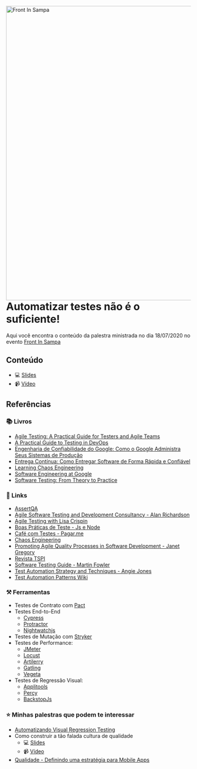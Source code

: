 <img src="../.github/front-in-sampa.jpeg"
     alt="Front In Sampa"
     style="float: left; margin-right: 10px;" 
     width="800" />

# Automatizar testes não é o suficiente!

Aqui você encontra o conteúdo da palestra ministrada no dia 18/07/2020 no evento [Front In Sampa](https://www.frontinsampa.com.br/)

## Conteúdo

- :computer: [Slides](https://speakerdeck.com/samycici/automatizar-testes-nao-e-suficiente)
- :video_camera: [Vídeo](https://www.youtube.com/c/FrontinSampa)

## Referências

### :books: Livros

- [Agile Testing: A Practical Guide for Testers and Agile Teams](https://www.amazon.com.br/dp/B001QL5N4K/ref=cm_sw_r_tw_dp_x_Aj4cFbPVZX3NG)
- [A Practical Guide to Testing in DevOps](https://leanpub.com/testingindevops)
- [Engenharia de Confiabilidade do Google: Como o Google Administra Seus Sistemas de Produção](https://www.amazon.com.br/dp/8575225170/?coliid=I2KABQ8ZSMV1YC&colid=2ACIQ01SKFMIE&psc=1&ref_=lv_ov_lig_dp_it)
- [Entrega Contínua: Como Entregar Software de Forma Rápida e Confiável](https://www.amazon.com.br/dp/B016LFWKG4/?coliid=I3A2MSMPJAT9LU&colid=2ACIQ01SKFMIE&psc=0&ref_=lv_ov_lig_dp_it)
- [Learning Chaos Engineering](https://www.amazon.com.br/dp/1492051004/?coliid=I1FEAJORXLCRLP&colid=2ACIQ01SKFMIE&psc=1&ref_=lv_ov_lig_dp_it)
- [Software Engineering at Google](https://www.amazon.com.br/dp/1492082791/?coliid=I1E517XGRZ6GHW&colid=2ACIQ01SKFMIE&psc=1&ref_=lv_ov_lig_dp_it)
- [Software Testing: From Theory to Practice](https://sttp.site/)


### :link: Links

- [AssertQA](https://medium.com/assertqualityassurance)
- [Agile Software Testing and Development Consultancy - Alan Richardson](https://www.eviltester.com/)
- [Agile Testing with Lisa Crispin](https://lisacrispin.com/)
- [Boas Práticas de Teste - Js e Node](https://github.com/goldbergyoni/javascript-testing-best-practices/blob/master/readme-pt-br.md)
- [Café com Testes - Pagar.me](https://github.com/pagarme/cafe-com-testes)
- [Chaos Engineering](https://github.com/dastergon/awesome-chaos-engineering)
- [Promoting Agile Quality Processes in Software Development - Janet Gregory](https://janetgregory.ca/)
- [Revista TSPI](https://medium.com/revista-tspi)
- [Software Testing Guide - Martin Fowler](https://martinfowler.com/testing/)
- [Test Automation Strategy and Techniques - Angie Jones](https://angiejones.tech/)
- [Test Automation Patterns Wiki](https://testautomationpatterns.org/wiki/index.php/Main_Page)

### :hammer_and_pick: Ferramentas

- Testes de Contrato com [Pact](https://pact.io/)
- Testes End-to-End
    - [Cypress](https://www.cypress.io/)
    - [Protractor](https://www.protractortest.org/#/)
    - [Nightwatchjs](https://nightwatchjs.org/)
- Testes de Mutação com [Stryker](https://stryker-mutator.io/)
- Testes de Performance:
    - [JMeter](https://jmeter.apache.org/)
    - [Locust](https://locust.io/)
    - [Artilerry](https://artillery.io/)
    - [Gatling](https://gatling.io/)
    - [Vegeta](https://github.com/tsenart/vegeta)
- Testes de Regressão Visual:
    - [Applitools](https://applitools.com/)
    - [Percy](https://percy.io/)
    - [BackstopJs](https://github.com/garris/BackstopJS)

### :star: Minhas palestras que podem te interessar

- [Automatizando Visual Regression Testing](https://www.slideshare.net/samantacicilia/intercon-automatizando-visual-regression-testing)
- Como construir a tão falada cultura de qualidade
    - :computer: [Slides](https://speakerdeck.com/samycici/como-construir-a-tao-falada-cultura-de-qualidade)
    - :video_camera: [Vídeo](https://youtu.be/jFBkL2Sq7XQ)
- [Qualidade - Definindo uma estratégia para Mobile Apps](https://speakerdeck.com/samycici/qualidade-definindo-uma-estrategia-para-mobile-apps)
